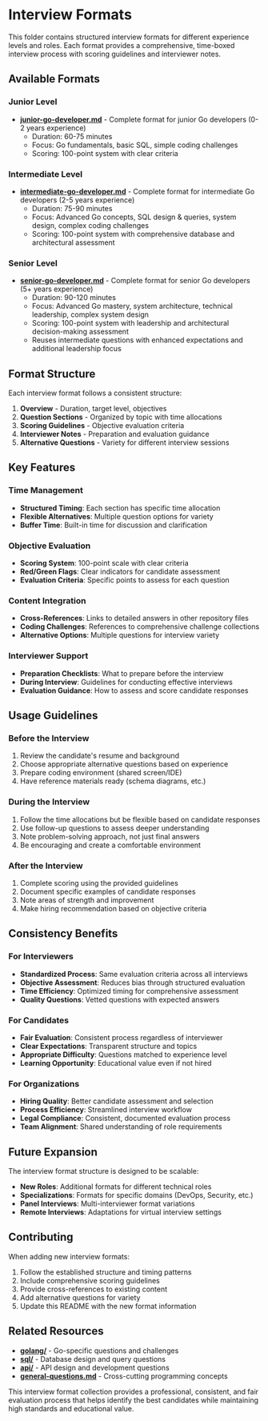 # Interview Formats

This folder contains structured interview formats for different experience levels and roles. Each format provides a comprehensive, time-boxed interview process with scoring guidelines and interviewer notes.

## Available Formats

### Junior Level
- **[junior-go-developer.md](junior-go-developer.md)** - Complete format for junior Go developers (0-2 years experience)
  - Duration: 60-75 minutes
  - Focus: Go fundamentals, basic SQL, simple coding challenges
  - Scoring: 100-point system with clear criteria

### Intermediate Level
- **[intermediate-go-developer.md](intermediate-go-developer.md)** - Complete format for intermediate Go developers (2-5 years experience)
  - Duration: 75-90 minutes
  - Focus: Advanced Go concepts, SQL design & queries, system design, complex coding challenges
  - Scoring: 100-point system with comprehensive database and architectural assessment

### Senior Level
- **[senior-go-developer.md](senior-go-developer.md)** - Complete format for senior Go developers (5+ years experience)
  - Duration: 90-120 minutes
  - Focus: Advanced Go mastery, system architecture, technical leadership, complex system design
  - Scoring: 100-point system with leadership and architectural decision-making assessment
  - Reuses intermediate questions with enhanced expectations and additional leadership focus

## Format Structure

Each interview format follows a consistent structure:

1. **Overview** - Duration, target level, objectives
2. **Question Sections** - Organized by topic with time allocations
3. **Scoring Guidelines** - Objective evaluation criteria
4. **Interviewer Notes** - Preparation and evaluation guidance
5. **Alternative Questions** - Variety for different interview sessions

## Key Features

### Time Management
- **Structured Timing**: Each section has specific time allocation
- **Flexible Alternatives**: Multiple question options for variety
- **Buffer Time**: Built-in time for discussion and clarification

### Objective Evaluation
- **Scoring System**: 100-point scale with clear criteria
- **Red/Green Flags**: Clear indicators for candidate assessment
- **Evaluation Criteria**: Specific points to assess for each question

### Content Integration
- **Cross-References**: Links to detailed answers in other repository files
- **Coding Challenges**: References to comprehensive challenge collections
- **Alternative Options**: Multiple questions for interview variety

### Interviewer Support
- **Preparation Checklists**: What to prepare before the interview
- **During Interview**: Guidelines for conducting effective interviews
- **Evaluation Guidance**: How to assess and score candidate responses

## Usage Guidelines

### Before the Interview
1. Review the candidate's resume and background
2. Choose appropriate alternative questions based on experience
3. Prepare coding environment (shared screen/IDE)
4. Have reference materials ready (schema diagrams, etc.)

### During the Interview
1. Follow the time allocations but be flexible based on candidate responses
2. Use follow-up questions to assess deeper understanding
3. Note problem-solving approach, not just final answers
4. Be encouraging and create a comfortable environment

### After the Interview
1. Complete scoring using the provided guidelines
2. Document specific examples of candidate responses
3. Note areas of strength and improvement
4. Make hiring recommendation based on objective criteria

## Consistency Benefits

### For Interviewers
- **Standardized Process**: Same evaluation criteria across all interviews
- **Objective Assessment**: Reduces bias through structured evaluation
- **Time Efficiency**: Optimized timing for comprehensive assessment
- **Quality Questions**: Vetted questions with expected answers

### For Candidates
- **Fair Evaluation**: Consistent process regardless of interviewer
- **Clear Expectations**: Transparent structure and topics
- **Appropriate Difficulty**: Questions matched to experience level
- **Learning Opportunity**: Educational value even if not hired

### For Organizations
- **Hiring Quality**: Better candidate assessment and selection
- **Process Efficiency**: Streamlined interview workflow
- **Legal Compliance**: Consistent, documented evaluation process
- **Team Alignment**: Shared understanding of role requirements

## Future Expansion

The interview format structure is designed to be scalable:

- **New Roles**: Additional formats for different technical roles
- **Specializations**: Formats for specific domains (DevOps, Security, etc.)
- **Panel Interviews**: Multi-interviewer format variations
- **Remote Interviews**: Adaptations for virtual interview settings

## Contributing

When adding new interview formats:

1. Follow the established structure and timing patterns
2. Include comprehensive scoring guidelines
3. Provide cross-references to existing content
4. Add alternative questions for variety
5. Update this README with the new format information

## Related Resources

- **[golang/](../golang/)** - Go-specific questions and challenges
- **[sql/](../sql/)** - Database design and query questions  
- **[api/](../api/)** - API design and development questions
- **[general-questions.md](../general-questions.md)** - Cross-cutting programming concepts

This interview format collection provides a professional, consistent, and fair evaluation process that helps identify the best candidates while maintaining high standards and educational value. 